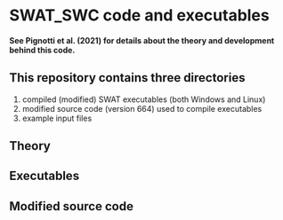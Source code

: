 # SWAT_SWC code and executables
#### See Pignotti et al. (2021) <link> for details about the theory and development behind this code.

## This repository contains three directories
1. compiled (modified) SWAT executables (both Windows and Linux)
2. modified source code (version 664) used to compile executables
3. example input files

## Theory

## Executables

## Modified source code
